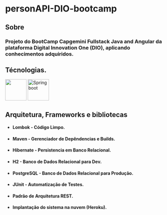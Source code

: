 
# personAPI-DIO-bootcamp

## Sobre
### Projeto do BootCamp Capgemini Fullstack Java and Angular da plataforma Digital Innovation One (DIO), aplicando conhecimentos adquiridos.





## Técnologias.

<img src="https://cdn.icon-icons.com/icons2/2415/PNG/512/java_original_wordmark_logo_icon_146459.png"  height="68" width="68"/>

<img src="https://devkico.itexto.com.br/wp-content/uploads/2014/08/spring-boot-project-logo.png" title="Springboot" height="68" width="68"/>



## Arquitetura, Frameworks e bibliotecas
- #### Lombok - Código Limpo.
- #### Maven - Gerenciador de Depêndencias e Builds.
- #### Hibernate - Persistencia em Banco Relacional.
- #### H2 - Banco de Dados Relacional para Dev.
- #### PostgreSQL - Banco de Dados Relacional para Produção.
- #### JUnit - Automatização de Testes.
- #### Padrão de Arquitetura REST.
- #### Implantação do sistema na nuvem (Heroku).